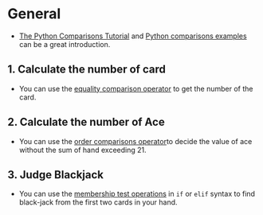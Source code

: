 # General

- [The Python Comparisons Tutorial][the python comparisons tutorial] and [Python comparisons examples][python comparisons examples] can be a great introduction.

## 1. Calculate the number of card

- You can use the [equality comparison operator][equality comparison operator] to get the number of the card.

## 2. Calculate the number of Ace

- You can use the [order comparisons operator][order comparisons operator]to decide the value of ace without the sum of hand exceeding 21.

## 3. Judge Blackjack

- You can use the [membership test operations][membership test operations] in `if` or `elif` syntax to find black-jack from the first two cards in your hand.

[the python comparisons tutorial]: https://docs.python.org/3/reference/expressions.html#comparisons
[python comparisons examples]: https://www.tutorialspoint.com/python/comparison_operators_example.htm
[equality comparison operator]: https://docs.python.org/3/reference/expressions.html#comparisons
[order comparisons operator]: https://docs.python.org/3/reference/expressions.html#comparisons
[membership test operations]: https://docs.python.org/3/reference/expressions.html#comparisons

